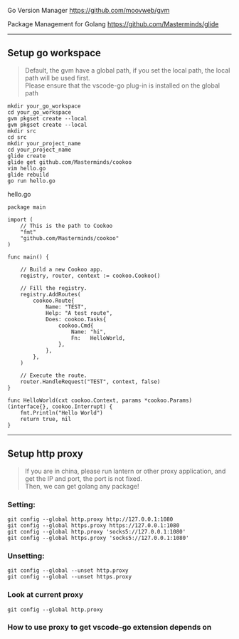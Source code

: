 Go Version Manager https://github.com/moovweb/gvm

Package Management for Golang https://github.com/Masterminds/glide

***
## Setup go workspace
>Default, the gvm have a global path, if you set the local path, the local path will be used first.  
Please ensure that the vscode-go plug-in is installed on the global path
```
mkdir your_go_workspace
cd your_go_workspace
gvm pkgset create --local
gvm pkgset create --local
mkdir src
cd src
mkdir your_project_name
cd your_project_name
glide create
glide get github.com/Masterminds/cookoo
vim hello.go
glide rebuild
go run hello.go
```

hello.go
```
package main

import (
	// This is the path to Cookoo
	"fmt"
	"github.com/Masterminds/cookoo"
)

func main() {

	// Build a new Cookoo app.
	registry, router, context := cookoo.Cookoo()

	// Fill the registry.
	registry.AddRoutes(
		cookoo.Route{
			Name: "TEST",
			Help: "A test route",
			Does: cookoo.Tasks{
				cookoo.Cmd{
					Name: "hi",
					Fn:   HelloWorld,
				},
			},
		},
	)

	// Execute the route.
	router.HandleRequest("TEST", context, false)
}

func HelloWorld(cxt cookoo.Context, params *cookoo.Params) (interface{}, cookoo.Interrupt) {
	fmt.Println("Hello World")
	return true, nil
}

```
***
## Setup http proxy
>If you are in china, please run lantern or other proxy application, and get the IP and port, the port is not fixed.  
Then, we can get golang any package!
### Setting: 

```
git config --global http.proxy http://127.0.0.1:1080
git config --global https.proxy https://127.0.0.1:1080
git config --global http.proxy 'socks5://127.0.0.1:1080'
git config --global https.proxy 'socks5://127.0.0.1:1080'
```

### Unsetting:
```
git config --global --unset http.proxy
git config --global --unset https.proxy
```

### Look at current proxy
```
git config --global http.proxy
```

### How to use proxy to get vscode-go extension depends on
